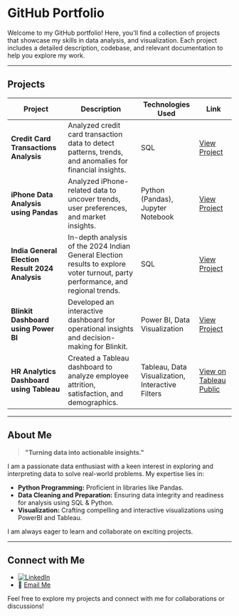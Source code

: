 # GitHub Portfolio

Welcome to my GitHub portfolio! Here, you'll find a collection of projects that showcase my skills in data analysis, and visualization. Each project includes a detailed description, codebase, and relevant documentation to help you explore my work.

---

## Projects

| **Project**                                     | **Description**                                                                                                                 | **Technologies Used**                                                       | **Link**          |
| ----------------------------------------------- | ------------------------------------------------------------------------------------------------------------------------------- | --------------------------------------------------------------------------- | ----------------- |
| **Credit Card Transactions Analysis**           | Analyzed credit card transaction data to detect patterns, trends, and anomalies for financial insights.                         | SQL                                                                         | [View Project](https://github.com/Mahak1912/Credit-Card-Transactions-Analysis-using-SQL) |
| **iPhone Data Analysis using Pandas**           | Analyzed iPhone-related data to uncover trends, user preferences, and market insights.                                          | Python (Pandas), Jupyter Notebook                                           | [View Project](https://github.com/Mahak1912/iPhone-Data-Analysis-using-Pandas) |
| **India General Election Result 2024 Analysis** | In-depth analysis of the 2024 Indian General Election results to explore voter turnout, party performance, and regional trends. | SQL                                                                         | [View Project](https://github.com/Mahak1912/Indian-General-Elections-Result-Analysis-2024-using-SQL) |
| **Blinkit Dashboard using Power BI**            | Developed an interactive dashboard for operational insights and decision-making for Blinkit.                                   | Power BI, Data Visualization                                           | [View Project](https://github.com/Mahak1912/Blinkit-Dashboard-using-PowerBI) |
| **HR Analytics Dashboard using Tableau**        | Created a Tableau dashboard to analyze employee attrition, satisfaction, and demographics.                                      | Tableau, Data Visualization, Interactive Filters                            | [View on Tableau Public](https://public.tableau.com/app/profile/yourprofile) |
---

## About Me

> **"Turning data into actionable insights."**

I am a passionate data enthusiast with a keen interest in exploring and interpreting data to solve real-world problems. My expertise lies in:

- **Python Programming:** Proficient in libraries like Pandas.
- **Data Cleaning and Preparation:** Ensuring data integrity and readiness for analysis using SQL & Python.
- **Visualization:** Crafting compelling and interactive visualizations using PowerBI and Tableau.

I am always eager to learn and collaborate on exciting projects.

---

## Connect with Me

- [![LinkedIn](https://img.shields.io/badge/LinkedIn-Connect-blue)](linkedin.com/in/mahak-purohit-69a182155)
- 📧 [Email Me](mailto:mahakpurohit@yahoo.in)

Feel free to explore my projects and connect with me for collaborations or discussions!



